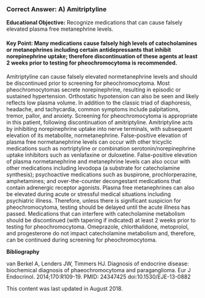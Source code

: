 
### Correct Answer: A) Amitriptyline 

**Educational Objective:** Recognize medications that can cause falsely elevated plasma free metanephrine levels.

#### **Key Point:** Many medications cause falsely high levels of catecholamines or metanephrines including certain antidepressants that inhibit norepinephrine uptake; therefore discontinuation of these agents at least 2 weeks prior to testing for pheochromocytoma is recommended.

Amitriptyline can cause falsely elevated normetanephrine levels and should be discontinued prior to screening for pheochromocytoma. Most pheochromocytomas secrete norepinephrine, resulting in episodic or sustained hypertension. Orthostatic hypotension can also be seen and likely reflects low plasma volume. In addition to the classic triad of diaphoresis, headache, and tachycardia, common symptoms include palpitations, tremor, pallor, and anxiety. Screening for pheochromocytoma is appropriate in this patient, following discontinuation of amitriptyline. Amitriptyline acts by inhibiting norepinephrine uptake into nerve terminals, with subsequent elevation of its metabolite, normetanephrine. False-positive elevation of plasma free normetanephrine levels can occur with other tricyclic medications such as nortriptyline or combination serotonin/norepinephrine uptake inhibitors such as venlafaxine or duloxetine. False-positive elevation of plasma normetanephrine and metanephrine levels can also occur with other medications including levodopa (a substrate for catecholamine synthesis); psychoactive medications such as buspirone, prochlorperazine, amphetamines; and over-the-counter decongestant medications that contain adrenergic receptor agonists. Plasma free metanephrines can also be elevated during acute or stressful medical situations including psychiatric illness. Therefore, unless there is significant suspicion for pheochromocytoma, testing should be delayed until the acute illness has passed. Medications that can interfere with catecholamine metabolism should be discontinued (with tapering if indicated) at least 2 weeks prior to testing for pheochromocytoma.
Omeprazole, chlorthalidone, metoprolol, and progesterone do not impact catecholamine metabolism and, therefore, can be continued during screening for pheochromocytoma.

**Bibliography**

van Berkel A, Lenders JW, Timmers HJ. Diagnosis of endocrine disease: biochemical diagnosis of phaeochromocytoma and paraganglioma. Eur J Endocrinol. 2014;170:R109-19. PMID: 24347425 doi:10.1530/EJE-13-0882

This content was last updated in August 2018.
